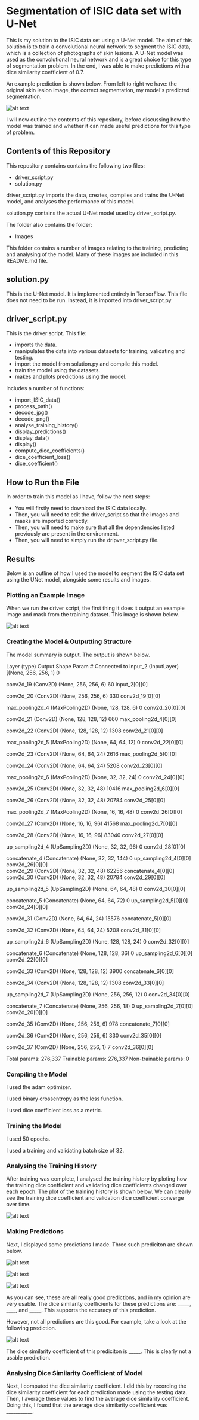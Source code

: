 # Segmentation of ISIC data set with U-Net
This is my solution to the ISIC data set using a U-Net model. The aim of this solution is to train a convolutional neural network to segment the ISIC data, which is a collection of photographs of skin lesions. A U-Net model was used as the convolutional neural network and is a great choice for this type of segmentation problem. In the end, I was able to make predictions with a dice similarity coefficient of 0.7.

An example prediction is shown below. From left to right we have: the original skin lesion image, the correct segmentation, my model's predicted segmentation.

![alt text]("")

I will now outline the contents of this repository, before discussing how the model was trained and whether it can made useful predictions for this type of problem.

## Contents of this Repository
This repository contains  contains the following two files:
* driver_script.py
* solution.py

driver_script.py imports the data, creates, compiles and trains the U-Net model, and analyses the performance of this model.

solution.py contains the actual U-Net model used by driver_script.py.

The folder also contains the folder:
* Images

This folder contains a number of images relating to the training, predicting and analysing of the model. Many of these images are included in this README.md file.

## solution.py
This is the U-Net model. It is implemented entirely in TensorFlow. This file does not need to be run. Instead, it is imported into driver_script.py

## driver_script.py
This is the driver script. This file:
* imports the data.
* manipulates the data into various datasets for training, validating and testing.
* import the model from solution.py and compile this model.
* train the model using the datasets.
* makes and plots predictions using the model.

Includes a number of functions:
* import_ISIC_data()
* process_path()
* decode_jpg()
* decode_png()
* analyse_training_history()
* display_predictions()
* display_data()
* display()
* compute_dice_coefficients()
* dice_coefficient_loss()
* dice_coefficient()

## How to Run the File
In order to train this model as I have, follow the next steps:
* You will firstly need to download the ISIC data locally.
* Then, you will need to edit the driver_script so that the images and masks are imported correctly.
* Then, you will need to make sure that all the dependencies listed previously are present in the environment.
* Then, you will need to simply run the dripver_script.py file.

## Results
Below is an outline of how I used the model to segment the ISIC data set using the UNet model, alongside some results and images.

### Plotting an Example Image
When we run the driver script, the first thing it does it output an example image and mask from the training dataset.
This image is shown below.

![alt text](https://github.com/maxhornigold/PatternFlow/blob/topic-recognition/recognition/ISIC%20Data%20Set%20With%20UNet/Images/Example.png)

### Creating the Model & Outputting Structure

The model summary is output. The output is shown below.

Layer (type)                    Output Shape         Param #     Connected to
input_2 (InputLayer)            [(None, 256, 256, 1) 0

conv2d_19 (Conv2D)              (None, 256, 256, 6)  60          input_2[0][0]

conv2d_20 (Conv2D)              (None, 256, 256, 6)  330         conv2d_19[0][0]

max_pooling2d_4 (MaxPooling2D)  (None, 128, 128, 6)  0           conv2d_20[0][0]

conv2d_21 (Conv2D)              (None, 128, 128, 12) 660         max_pooling2d_4[0][0]

conv2d_22 (Conv2D)              (None, 128, 128, 12) 1308        conv2d_21[0][0]

max_pooling2d_5 (MaxPooling2D)  (None, 64, 64, 12)   0           conv2d_22[0][0]

conv2d_23 (Conv2D)              (None, 64, 64, 24)   2616        max_pooling2d_5[0][0]

conv2d_24 (Conv2D)              (None, 64, 64, 24)   5208        conv2d_23[0][0]

max_pooling2d_6 (MaxPooling2D)  (None, 32, 32, 24)   0           conv2d_24[0][0]

conv2d_25 (Conv2D)              (None, 32, 32, 48)   10416       max_pooling2d_6[0][0]

conv2d_26 (Conv2D)              (None, 32, 32, 48)   20784       conv2d_25[0][0]

max_pooling2d_7 (MaxPooling2D)  (None, 16, 16, 48)   0           conv2d_26[0][0]

conv2d_27 (Conv2D)              (None, 16, 16, 96)   41568       max_pooling2d_7[0][0]

conv2d_28 (Conv2D)              (None, 16, 16, 96)   83040       conv2d_27[0][0]

up_sampling2d_4 (UpSampling2D)  (None, 32, 32, 96)   0           conv2d_28[0][0]

concatenate_4 (Concatenate)     (None, 32, 32, 144)  0           up_sampling2d_4[0][0]            
                                                                 conv2d_26[0][0]                                                           
conv2d_29 (Conv2D)              (None, 32, 32, 48)   62256       concatenate_4[0][0]              
conv2d_30 (Conv2D)              (None, 32, 32, 48)   20784       conv2d_29[0][0]

up_sampling2d_5 (UpSampling2D)  (None, 64, 64, 48)   0           conv2d_30[0][0]

concatenate_5 (Concatenate)     (None, 64, 64, 72)   0           up_sampling2d_5[0][0]            
                                                                 conv2d_24[0][0]
                                                                 
conv2d_31 (Conv2D)              (None, 64, 64, 24)   15576       concatenate_5[0][0]

conv2d_32 (Conv2D)              (None, 64, 64, 24)   5208        conv2d_31[0][0]       

up_sampling2d_6 (UpSampling2D)  (None, 128, 128, 24) 0           conv2d_32[0][0]        

concatenate_6 (Concatenate)     (None, 128, 128, 36) 0           up_sampling2d_6[0][0]            
                                                                 conv2d_22[0][0]                  

conv2d_33 (Conv2D)              (None, 128, 128, 12) 3900        concatenate_6[0][0]    

conv2d_34 (Conv2D)              (None, 128, 128, 12) 1308        conv2d_33[0][0]                  

up_sampling2d_7 (UpSampling2D)  (None, 256, 256, 12) 0           conv2d_34[0][0]                  

concatenate_7 (Concatenate)     (None, 256, 256, 18) 0           up_sampling2d_7[0][0]            
                                                                 conv2d_20[0][0]  
                                                                 
conv2d_35 (Conv2D)              (None, 256, 256, 6)  978         concatenate_7[0][0]   

conv2d_36 (Conv2D)              (None, 256, 256, 6)  330         conv2d_35[0][0]    

conv2d_37 (Conv2D)              (None, 256, 256, 1)  7           conv2d_36[0][0]                  

Total params: 276,337
Trainable params: 276,337
Non-trainable params: 0

### Compiling the Model
I used the adam optimizer.

I used binary crossentropy as the loss function.

I used dice coefficient loss as a metric.

### Training the Model
I used 50 epochs.

I used a training and validating batch size of 32.

### Analysing the Training History
After training was complete, I analysed the training history by ploting how the training dice coefficient and validating dice coefficients changed over each epoch. The plot of the training history is shown below. We can clearly see the training dice coefficient and validation dice coefficient converge over time.

![alt text](https://github.com/maxhornigold/PatternFlow/blob/topic-recognition/recognition/ISIC%20Data%20Set%20With%20UNet/Images/Training%20History.png)

### Making Predictions
Next, I displayed some predictions I made. Three such prediciton are shown below.

![alt text](https://github.com/maxhornigold/PatternFlow/blob/topic-recognition/recognition/ISIC%20Data%20Set%20With%20UNet/Images/Prediction%203.png)

![alt text](https://github.com/maxhornigold/PatternFlow/blob/topic-recognition/recognition/ISIC%20Data%20Set%20With%20UNet/Images/Prediction%204.png)

![alt text](https://github.com/maxhornigold/PatternFlow/blob/topic-recognition/recognition/ISIC%20Data%20Set%20With%20UNet/Images/Prediction%206.png)

As you can see, these are all really good predictions, and in my opinion are very usable. The dice similarity coefficients for these predictions are: _____, ____, and _____. This supports the accuracy of this prediction.

However, not all predictions are this good. For example, take a look at the following prediction.

![alt text]("")

The dice similarity coefficient of this prediciton is _____. This is clearly not a usable prediction.

### Analysing Dice Similarity Coefficient of Model
Next, I computed the dice similarity coefficient. I did this by recording the dice similarity coefficient for each prediction made using the testing data. Then, I average these values to find the average dice similarity coefficient. Doing this, I found that the average dice similarity coefficient was ___________.

